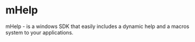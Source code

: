 # mHelp
mHelp - is a windows SDK that easily includes a dynamic help and a macros system to your applications.
